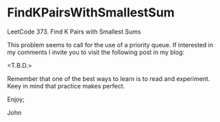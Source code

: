 # FindKPairsWithSmallestSum
LeetCode 373. Find K Pairs with Smallest Sums

This problem seems to call for the use of a priority queue.
If interested in my comments I invite you to visit the following
post in my blog:

<T.B.D.>

Remember that one of the best ways to learn is to read and experiment.
Keey in mind that practice makes perfect.

Enjoy;

John
